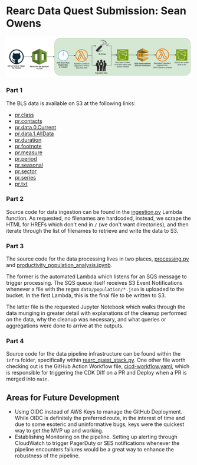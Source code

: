 # Rearc Data Quest Submission: Sean Owens

![Architecture Overview](images/rearc_quest_flow_chart.drawio.png)

### Part 1

The BLS data is available on S3 at the following links:
- [pr.class](https://790890014576-rearc-data-quest-bucket.s3.amazonaws.com/data/bls/pr.class)
- [pr.contacts](https://790890014576-rearc-data-quest-bucket.s3.amazonaws.com/data/bls/pr.contacts)
- [pr.data.0.Current](https://790890014576-rearc-data-quest-bucket.s3.amazonaws.com/data/bls/pr.data.0.Current)
- [pr.data.1.AllData](https://790890014576-rearc-data-quest-bucket.s3.amazonaws.com/data/bls/pr.data.1.AllData)
- [pr.duration](https://790890014576-rearc-data-quest-bucket.s3.amazonaws.com/data/bls/pr.duration)
- [pr.footnote](https://790890014576-rearc-data-quest-bucket.s3.amazonaws.com/data/bls/pr.footnote)
- [pr.measure](https://790890014576-rearc-data-quest-bucket.s3.amazonaws.com/data/bls/pr.measure)
- [pr.period](https://790890014576-rearc-data-quest-bucket.s3.amazonaws.com/data/bls/pr.period)
- [pr.seasonal](https://790890014576-rearc-data-quest-bucket.s3.amazonaws.com/data/bls/pr.seasonal)
- [pr.sector](https://790890014576-rearc-data-quest-bucket.s3.amazonaws.com/data/bls/pr.sector)
- [pr.series](https://790890014576-rearc-data-quest-bucket.s3.amazonaws.com/data/bls/pr.series)
- [pr.txt](https://790890014576-rearc-data-quest-bucket.s3.amazonaws.com/data/bls/pr.txt)

### Part 2

Source code for data ingestion can be found in the [ingestion.py](infra/lambda/ingestion/ingestion.py) Lambda function. As requested, no filenames are hardcoded, instead, we scrape the HTML for HREFs which don't end in `/` (we don't want directories), and then iterate through the list of filenames to retrieve and write the data to S3.

### Part 3

The source code for the data processing lives in two places, [processing.py](infra/lambda/processing/processing.py) and [productivity_population_analysis.ipynb](notebooks/productivity_population_analysis.ipynb).

The former is the automated Lambda which listens for an SQS message to trigger processing. The SQS queue itself receives S3 Event Notifications whenever a file with the regex `data/population/*.json` is uploaded to the bucket. In the first Lambda, this is the final file to be written to S3.

The latter file is the requested Jupyter Notebook which walks through the data munging in greater detail with explanations of the cleanup performed on the data, why the cleanup was necessary, and what queries or aggregations were done to arrive at the outputs.

### Part 4

Source code for the data pipeline infrastructure can be found within the `infra` folder, specifically within [rearc_quest_stack.py](infra/stacks/rearc_quest_stack.py). One other file worth checking out is the GitHub Action Workflow file, [cicd-workflow.yaml](.github/workflows/cicd-workflow.yaml), which is responsible for triggering the CDK Diff on a PR and Deploy when a PR is merged into `main`.

## Areas for Future Development

- Using OIDC instead of AWS Keys to manage the GitHub Deployment. While OIDC is definitely the preferred route, in the interest of time and due to some esoteric and uninformative bugs, keys were the quickest way to get the MVP up and working.
- Establishing Monitoring on the pipeline. Setting up alerting through CloudWatch to trigger PagerDuty or SES notifications whenever the pipeline encounters failures would be a great way to enhance the robustness of the pipeline.
